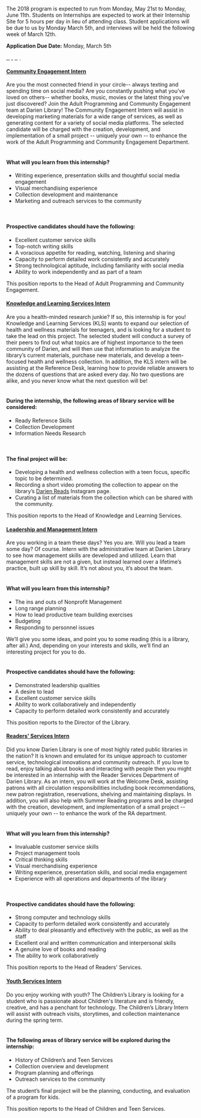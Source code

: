 <div class="row margin-bottom-30">
<div class="col-md-10 col-md-offset-1">

The 2018 program is expected to run from Monday, May 21st to Monday, June 11th. Students on Internships are expected to work at their Internship Site for 5 hours per day in lieu of attending class. Student applications will be due to us by Monday March 5th, and interviews will be held the following week of March 12th.


**Application Due Date:** Monday, March 5th

<div class="margin-bottom-10">
<a href="https://dar.to/2CY2Sd4" class="btn-u btn-u-lg btn-u-primary"><p style="text-decoration:none !important; color:#fff;">Apply</p></a>
</div>

<div class="row">
<!-- Begin Tab v1 -->
<div class="col-md-12">
<div class="tab-v1">
<!-- <ul class="nav nav-tabs margin-bottom-20">
<li class="active"><a data-toggle="tab" href="#home">How Do I...?</a></li>
<li><a data-toggle="tab" href="#locations">Library Locations</a></li>
<li><a data-toggle="tab" href="#services">Basic Services</a></li>
<li><a data-toggle="tab" href="#gamesTech">Games & Tech</a></li>
<li><a data-toggle="tab" href="#todo">Things to Do</a></li>
</ul> -->
<div class="tab-content">
<!-- Tab Content 1 -->
<div id="home" class="tab-pane fade in active">
<div id="accordion-v1" class="panel-group acc-v1">

<div class="panel panel-default">
<div class="panel-heading">
<h4 class="panel-title">
<a href="#collapse-Five" data-parent="#accordion-v1" data-toggle="collapse" class="accordion-toggle">
Community Engagement Intern
</a>
</h4>
</div>
<div class="panel-collapse collapse" id="collapse-Five">
<div class="panel-body">

Are you the most connected friend in your circle-- always texting and spending time on social media? Are you constantly pushing what you’ve loved on others-- whether books, music, movies or the latest thing you’ve just discovered? Join the Adult Programming and Community Engagement team at Darien Library! The Community Engagement Intern will assist in developing marketing materials for a wide range of services, as well as generating content for a variety of social media platforms. The selected candidate will be charged with the creation, development, and implementation of a small project -- uniquely your own -- to enhance the work of the Adult Programming and Community Engagement Department.
<br />
<br />

#### What will you learn from this internship?

* Writing experience, presentation skills and thoughtful social media engagement
* Visual merchandising experience
* Collection development and maintenance
* Marketing and outreach services to the community

<br />

#### Prospective candidates should have the following:

* Excellent customer service skills
* Top-notch writing skills
* A voracious appetite for reading, watching, listening and sharing
* Capacity to perform detailed work consistently and accurately
* Strong technological aptitude, including familiarity with social media
* Ability to work independently and as part of a team

This position reports to the Head of Adult Programming and Community Engagement.

</div>
</div>
</div>

<div class="panel panel-default">
<div class="panel-heading">
<h4 class="panel-title">
<a href="#collapse-Four" data-parent="#accordion-v1" data-toggle="collapse" class="accordion-toggle">
Knowledge and Learning Services Intern
</a>
</h4>
</div>
<div class="panel-collapse collapse" id="collapse-Four">
<div class="panel-body">

Are you a health-minded research junkie? If so, this internship is for you! Knowledge and Learning Services (KLS) wants to expand our selection of health and wellness materials for teenagers, and is looking for a student to take the lead on this project. The selected student will conduct a survey of their peers to find out what topics are of highest importance to the teen community of Darien, and will then use that information to analyze the library’s current materials, purchase new materials, and develop a teen-focused health and wellness collection. In addition, the KLS intern will be assisting at the Reference Desk, learning how to provide reliable answers to the dozens of questions that are asked every day. No two questions are alike, and you never know what the next question will be!
<br />
<br />

#### During the internship, the following areas of library service will be considered:

* Ready Reference Skills
* Collection Development
* Information Needs Research

<br />

#### The final project will be:
* Developing a health and wellness collection with a teen focus, specific topic to be determined.
* Recording a short video promoting the collection to appear on the library’s [Darien Reads](https://instagram.com/darienreads "Darien Reads") Instagram page.
* Curating a list of materials from the collection which can be shared with the community.


This position reports to the Head of Knowledge and Learning Services.

</div>
</div>
</div>


<div class="panel panel-default">
<div class="panel-heading">
<h4 class="panel-title">
<a href="#collapse-Six" data-parent="#accordion-v1" data-toggle="collapse" class="accordion-toggle">
Leadership and Management Intern
</a>
</h4>
</div>
<div class="panel-collapse collapse" id="collapse-Six">
<div class="panel-body">

Are you working in a team these days? Yes you are. Will you lead a team some day? Of course. Intern with the administrative team at Darien Library to see how management skills are developed and utilized. Learn that management skills are not a given, but instead learned over a lifetime’s practice, built up skill by skill. It’s not about you, it’s about the team.
<br />
<br />

#### What will you learn from this internship?

* The ins and outs of Nonprofit Management
* Long range planning
* How to lead productive team building exercises
* Budgeting
* Responding to personnel issues

We’ll give you some ideas, and point you to some reading (this is a library, after all.) And, depending on your interests and skills, we’ll find an interesting project for you to do.
<br />
<br />

#### Prospective candidates should have the following:

* Demonstrated leadership qualities
* A desire to lead
* Excellent customer service skills
* Ability to work collaboratively and independently
* Capacity to perform detailed work consistently and accurately

This position reports to the Director of the Library.

</div>
</div>
</div>

<div class="panel panel-default">
<div class="panel-heading">
<h4 class="panel-title">
<a href="#collapse-Three" data-parent="#accordion-v1" data-toggle="collapse" class="accordion-toggle">
Readers' Services Intern
</a>
</h4>
</div>
<div class="panel-collapse collapse" id="collapse-Three">
<div class="panel-body">

Did you know Darien Library is one of most highly rated public libraries in the nation? It is known and emulated for its unique approach to customer service, technological innovations and community outreach. If you love to read, enjoy talking about books and interacting with people then you might be interested in an internship with the Reader Services Department of Darien Library. As an intern, you will work at the Welcome Desk, assisting patrons with all circulation responsibilities including book recommendations, new patron registration, reservations, shelving and maintaining displays. In addition, you will also help with Summer Reading programs and be charged with the creation, development, and implementation of a small project -- uniquely your own -- to enhance the work of the RA department.
<br />
<br />

#### What will you learn from this internship?

* Invaluable customer service skills  
* Project management tools
* Critical thinking skills
* Visual merchandising experience
* Writing experience, presentation skills, and social media engagement
* Experience with all operations and departments of the library

<br />
 
#### Prospective candidates should have the following:

* Strong computer and technology skills
* Capacity to perform detailed work consistently and accurately
* Ability to deal pleasantly and effectively with the public, as well as the staff
* Excellent oral and written communication and interpersonal skills
* A genuine love of books and reading
* The ability to work collaboratively
 

This position reports to the Head of Readers' Services.

</div>
</div>
</div>


<div class="panel panel-default">
<div class="panel-heading">
<h4 class="panel-title">
<a href="#collapse-One" data-parent="#accordion-v1" data-toggle="collapse" class="accordion-toggle">
Youth Services Intern
</a>
</h4>
</div>
<div class="panel-collapse collapse" id="collapse-One">
<div class="panel-body">

Do you enjoy working with youth? The Children’s Library is looking for a student who is passionate about Children's literature and is friendly, creative, and has a penchant for technology. The Children’s Library Intern will assist with outreach visits, storytimes, and collection maintenance during the spring term.
<br />
<br />

#### The following areas of library service will be explored during the internship:

* History of Children’s and Teen Services
* Collection overview and development
* Program planning and offerings
* Outreach services to the community

The student’s final project will be the planning, conducting, and evaluation of a program for kids.
<br />

This position reports to the Head of Children and Teen Services.

</div>
</div>
</div>

</div>
</div>
<!-- End Tab Content 1 -->


</div>
</div>
</div><!--/col-md-6-->
<!--End Tab v1-->
</div>
</div>
</div>

</div>
</div>
